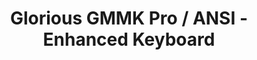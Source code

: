 ---
layout: layouts/keymapdb_entry.njk
OS: ['MacOS']
keymap_author: stickandgum
firmware: QMK
hasHomeRowMods: False
hasLetterOnThumb: False
hasVerticalCombos: False
thumb: https://user-images.githubusercontent.com/22257588/130371838-875ba65b-88ea-4f81-a44a-bb24194c4989.png
imageDate: idk
keyCount: 83
keyboard: GMMK Pro (ANSI)
languages: ['English']
layerCount: 2
title: "Glorious GMMK Pro / ANSI - Enhanced Keyboard"
split: False
stagger: row
summary: 
keymap_url: https://github.com/stickandgum/qmk_firmware/tree/master/keyboards/gmmk/pro/ansi/keymaps/stickandgum
writeup: https://github.com/stickandgum/qmk_firmware/tree/master/keyboards/gmmk/pro/ansi/keymaps/stickandgum/readme.md
---